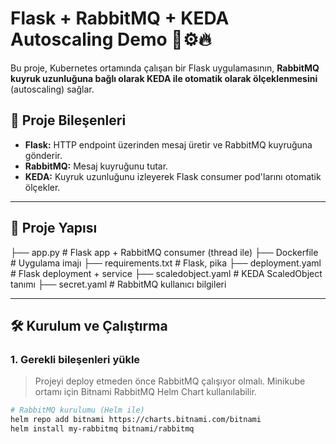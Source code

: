 # Flask + RabbitMQ + KEDA Autoscaling Demo 🐇⚙️🔥

Bu proje, Kubernetes ortamında çalışan bir Flask uygulamasının, **RabbitMQ kuyruk uzunluğuna bağlı olarak KEDA ile otomatik olarak ölçeklenmesini** (autoscaling) sağlar.

## 🚀 Proje Bileşenleri

- **Flask:** HTTP endpoint üzerinden mesaj üretir ve RabbitMQ kuyruğuna gönderir.
- **RabbitMQ:** Mesaj kuyruğunu tutar.
- **KEDA:** Kuyruk uzunluğunu izleyerek Flask consumer pod'larını otomatik ölçekler.

---

## 📂 Proje Yapısı
├── app.py # Flask app + RabbitMQ consumer (thread ile)
├── Dockerfile # Uygulama imajı
├── requirements.txt # Flask, pika
├── deployment.yaml # Flask deployment + service
├── scaledobject.yaml # KEDA ScaledObject tanımı
├── secret.yaml # RabbitMQ kullanıcı bilgileri

---

## 🛠️ Kurulum ve Çalıştırma

### 1. Gerekli bileşenleri yükle

> Projeyi deploy etmeden önce RabbitMQ çalışıyor olmalı. Minikube ortamı için Bitnami RabbitMQ Helm Chart kullanılabilir.

```bash
# RabbitMQ kurulumu (Helm ile)
helm repo add bitnami https://charts.bitnami.com/bitnami
helm install my-rabbitmq bitnami/rabbitmq
